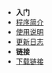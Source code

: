 - **入门**
- [程序简介](README.md)
- [使用说明](UAERMANUAL.md)
- [更新日志](CHANGELOG.md)
- **链接**
- [下载链接](https://wws.lanzous.com/b01bfj76f)
